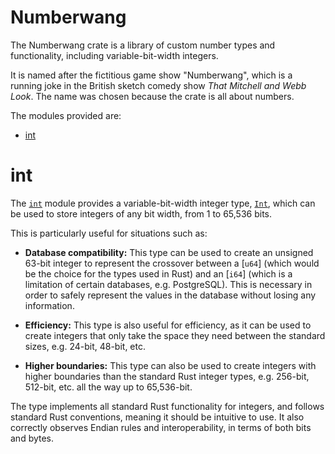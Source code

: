 # Numberwang

The Numberwang crate is a library of custom number types and functionality,
including variable-bit-width integers.

It is named after the fictitious game show "Numberwang", which is a running joke
in the British sketch comedy show *That Mitchell and Webb Look*. The name was
chosen because the crate is all about numbers.

The modules provided are:

  - [int](#int)


# int

The [`int`](https://docs.rs/numberwang/latest/numberwang/int/index.html) module
provides a variable-bit-width integer type, [`Int`](https://docs.rs/numberwang/latest/numberwang/int/struct.Int.html),
which can be used to store integers of any bit width, from 1 to 65,536 bits.

This is particularly useful for situations such as:

  - **Database compatibility:** This type can be used to create an unsigned
    63-bit integer to represent the crossover between a [`u64`] (which would be
    the choice for the types used in Rust) and an [`i64`] (which is a limitation
    of certain databases, e.g. PostgreSQL). This is necessary in order to safely
    represent the values in the database without losing any information.

  - **Efficiency:** This type is also useful for efficiency, as it can be used
    to create integers that only take the space they need between the standard
    sizes, e.g. 24-bit, 48-bit, etc.

  - **Higher boundaries:** This type can also be used to create integers with
    higher boundaries than the standard Rust integer types, e.g. 256-bit,
    512-bit, etc. all the way up to 65,536-bit.

The type implements all standard Rust functionality for integers, and follows
standard Rust conventions, meaning it should be intuitive to use. It also
correctly observes Endian rules and interoperability, in terms of both bits and
bytes.


